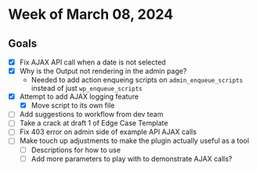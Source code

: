 # Week of March 08, 2024

## Goals
- [x] Fix AJAX API call when a date is not selected 
- [x] Why is the Output not rendering in the admin page? 
  - Needed to add action enqueing scripts on `admin_enqueue_scripts` instead of just `wp_enqueue_scripts`
- [x] Attempt to add AJAX logging feature
  - [x] Move script to its own file
- [ ] Add suggestions to workflow from dev team
- [ ] Take a crack at draft 1 of Edge Case Template
- [ ] Fix 403 error on admin side of example API AJAX calls
- [ ] Make touch up adjustments to make the plugin actually useful as a tool
  - [ ] Descriptions for how to use
  - [ ] Add more parameters to play with to demonstrate AJAX calls? 
